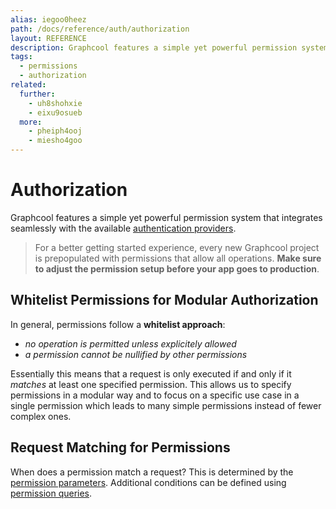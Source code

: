 ```yaml
---
alias: iegoo0heez
path: /docs/reference/auth/authorization
layout: REFERENCE
description: Graphcool features a simple yet powerful permission system that integrates seamlessly with the available authentication providers.
tags:
  - permissions
  - authorization
related:
  further:
    - uh8shohxie
    - eixu9osueb
  more:
    - pheiph4ooj
    - miesho4goo
---
```


# Authorization

Graphcool features a simple yet powerful permission system that integrates seamlessly with the available [authentication providers](!alias-seimeish6e#authentication-providers).

> For a better getting started experience, every new Graphcool project is prepopulated with permissions that allow all operations. **Make sure to adjust the permission setup before your app goes to production**.

## Whitelist Permissions for Modular Authorization

In general, permissions follow a **whitelist approach**:

* *no operation is permitted unless explicitely allowed*
* *a permission cannot be nullified by other permissions*

Essentially this means that a request is only executed if and only if it *matches* at least one specified permission. This allows us to specify permissions in a modular way and to focus on a specific use case in a single permission which leads to many simple permissions instead of fewer complex ones.

## Request Matching for Permissions

When does a permission match a request? This is determined by the [permission parameters](!alias-soh5hu6xah). Additional conditions can be defined using [permission queries](!alias-iox3aqu0ee).

